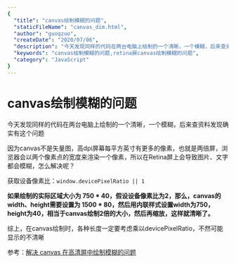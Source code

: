 ```yaml
---
{
  "title": "canvas绘制模糊的问题",
  "staticFileName": "canvas_dim.html",
  "author": "guoqzuo",
  "createDate": "2020/07/06",
  "description": "今天发现同样的代码在两台电脑上绘制的一个清晰，一个模糊，后来查资料发现确实有这个问题: 因为canvas不是矢量图，高dpi屏幕每平方英寸有更多的像素，也就是两倍屏，浏览器会以两个像素点的宽度来渲染一个像素，所以在Retina屏上会导致图片、文字都会模糊，怎么解决呢？",
  "keywords": "canvas绘制模糊的问题,retina屏canvas绘制模糊的问题",
  "category": "JavaScript"
}
---
```

# canvas绘制模糊的问题

今天发现同样的代码在两台电脑上绘制的一个清晰，一个模糊，后来查资料发现确实有这个问题

因为canvas不是矢量图，高dpi屏幕每平方英寸有更多的像素，也就是两倍屏，浏览器会以两个像素点的宽度来渲染一个像素，所以在Retina屏上会导致图片、文字都会模糊，怎么解决呢？

获取设备像素比：`window.devicePixelRatio || 1`

**如果绘制的实际区域大小为 750 * 40，假设设备像素比为2，那么，canvas的width、height需要设置为 1500 * 80，然后用内联样式设置width为750，height为40，相当于canvas绘制2倍的大小，然后再缩放，这样就清晰了。**

综上，在canvas绘制时，各种长度一定要考虑乘以devicePixelRatio，不然可能显示的不清晰

参考：[解决 canvas 在高清屏中绘制模糊的问题](https://www.html.cn/archives/9297)